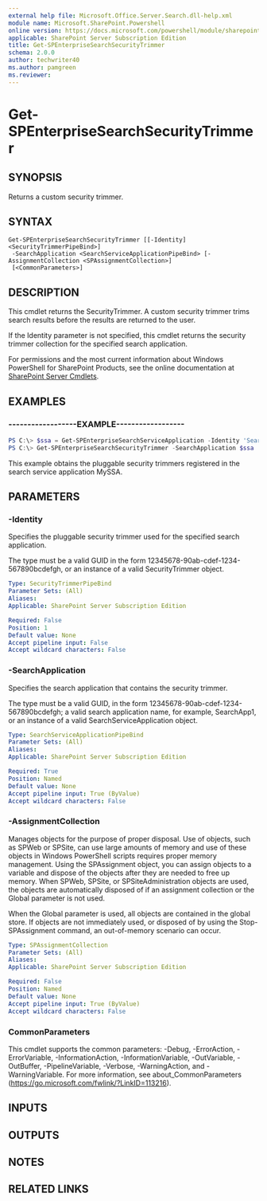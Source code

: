 ```yaml
---
external help file: Microsoft.Office.Server.Search.dll-help.xml
module name: Microsoft.SharePoint.Powershell
online version: https://docs.microsoft.com/powershell/module/sharepoint-server/get-spenterprisesearchsecuritytrimmer
applicable: SharePoint Server Subscription Edition
title: Get-SPEnterpriseSearchSecurityTrimmer
schema: 2.0.0
author: techwriter40
ms.author: pamgreen
ms.reviewer:
---
```


# Get-SPEnterpriseSearchSecurityTrimmer

## SYNOPSIS
Returns a custom security trimmer.

## SYNTAX

```
Get-SPEnterpriseSearchSecurityTrimmer [[-Identity] <SecurityTrimmerPipeBind>]
 -SearchApplication <SearchServiceApplicationPipeBind> [-AssignmentCollection <SPAssignmentCollection>]
 [<CommonParameters>]
```

## DESCRIPTION
This cmdlet returns the SecurityTrimmer.
A custom security trimmer trims search results before the results are returned to the user.

If the Identity parameter is not specified, this cmdlet returns the security trimmer collection for the specified search application.

For permissions and the most current information about Windows PowerShell for SharePoint Products, see the online documentation at [SharePoint Server Cmdlets](https://docs.microsoft.com/powershell/sharepoint/sharepoint-server/sharepoint-server-cmdlets).

## EXAMPLES

### ------------------EXAMPLE------------------ 
```powershell
PS C:\> $ssa = Get-SPEnterpriseSearchServiceApplication -Identity 'Search Service Application'
PS C:\> Get-SPEnterpriseSearchSecurityTrimmer -SearchApplication $ssa
```

This example obtains the pluggable security trimmers registered in the search service application MySSA.

## PARAMETERS

### -Identity
Specifies the pluggable security trimmer used for the specified search application.

The type must be a valid GUID in the form 12345678-90ab-cdef-1234-567890bcdefgh, or an instance of a valid SecurityTrimmer object.

```yaml
Type: SecurityTrimmerPipeBind
Parameter Sets: (All)
Aliases: 
Applicable: SharePoint Server Subscription Edition

Required: False
Position: 1
Default value: None
Accept pipeline input: False
Accept wildcard characters: False
```

### -SearchApplication
Specifies the search application that contains the security trimmer.

The type must be a valid GUID, in the form 12345678-90ab-cdef-1234-567890bcdefgh; a valid search application name, for example, SearchApp1, or an instance of a valid SearchServiceApplication object.

```yaml
Type: SearchServiceApplicationPipeBind
Parameter Sets: (All)
Aliases: 
Applicable: SharePoint Server Subscription Edition

Required: True
Position: Named
Default value: None
Accept pipeline input: True (ByValue)
Accept wildcard characters: False
```

### -AssignmentCollection
Manages objects for the purpose of proper disposal. Use of objects, such as SPWeb or SPSite, can use large amounts of memory and use of these objects in Windows PowerShell scripts requires proper memory management. Using the SPAssignment object, you can assign objects to a variable and dispose of the objects after they are needed to free up memory. When SPWeb, SPSite, or SPSiteAdministration objects are used, the objects are automatically disposed of if an assignment collection or the Global parameter is not used.

When the Global parameter is used, all objects are contained in the global store. If objects are not immediately used, or disposed of by using the Stop-SPAssignment command, an out-of-memory scenario can occur.

```yaml
Type: SPAssignmentCollection
Parameter Sets: (All)
Aliases: 
Applicable: SharePoint Server Subscription Edition

Required: False
Position: Named
Default value: None
Accept pipeline input: True (ByValue)
Accept wildcard characters: False
```

### CommonParameters
This cmdlet supports the common parameters: -Debug, -ErrorAction, -ErrorVariable, -InformationAction, -InformationVariable, -OutVariable, -OutBuffer, -PipelineVariable, -Verbose, -WarningAction, and -WarningVariable. For more information, see about_CommonParameters (https://go.microsoft.com/fwlink/?LinkID=113216).

## INPUTS

## OUTPUTS

## NOTES

## RELATED LINKS


